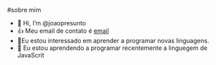 #sobre mim
- 👋 Hi, I’m @joaopresunto
- :+1: Meu email de contato é [email](joao.pavlak.nascimento@escola.pr.gov.br)
- 👀Eu estou interessado em aprender a programar novas linguagens.
- 🌱 Eu estou aprendendo a programar recentemente a linguegem de JavaScrit
